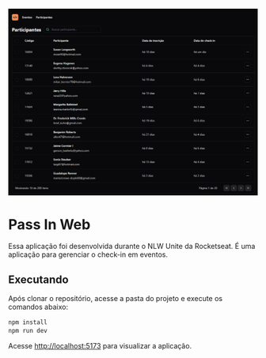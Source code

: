 ![Cover](./.github/cover.png)


# Pass In Web

Essa aplicação foi desenvolvida durante o NLW Unite da Rocketseat. É uma aplicação para gerenciar o check-in em eventos.

## Executando

Após clonar o repositório, acesse a pasta do projeto e execute os comandos abaixo:

```sh
npm install
npm run dev
```

Acesse <http://localhost:5173> para visualizar a aplicação.
